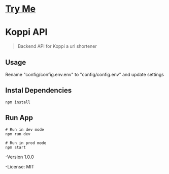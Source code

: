 # [Try Me](koppi.link)

# Koppi API

> Backend API for Koppi a url shortener

## Usage

Rename "config/config.env.env" to "config/config.env" and update settings

## Instal Dependencies

```
npm install
```

## Run App

```
# Run in dev mode
npm run dev

# Run in prod mode
npm start
```

-Version 1.0.0

-License: MIT
